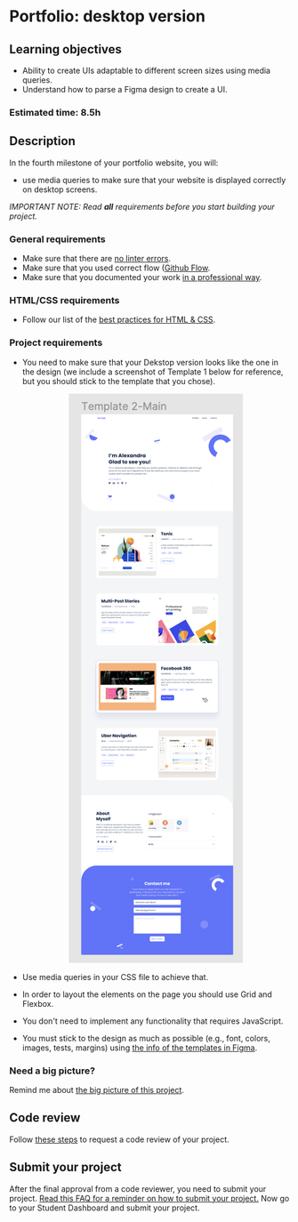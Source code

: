 # Portfolio: desktop version

## Learning objectives
- Ability to create UIs adaptable to different screen sizes using media queries.
- Understand how to parse a Figma design to create a UI.

### Estimated time: 8.5h

## Description

In the fourth milestone of your portfolio website, you will:

- use media queries to make sure that your website is displayed correctly on desktop screens.


*IMPORTANT NOTE: Read **all** requirements before you start building your project.*

### General requirements

- Make sure that there are [no linter errors](https://github.com/microverseinc/linters-config).
- Make sure that you used correct flow ([Github Flow](https://github.com/microverseinc/curriculum-transversal-skills/blob/main/git-github/articles/github_flow.md).
- Make sure that you documented your work [in a professional way](https://github.com/microverseinc/curriculum-transversal-skills/blob/main/documentation/articles/professional_repo_rules.md).

### HTML/CSS requirements

- Follow our list of the [best practices for HTML & CSS](https://github.com/microverseinc/curriculum-html-css/blob/main/articles/html_css_best_practices.md).

### Project requirements

- You need to make sure that your Dekstop version looks like the one in the design (we include a screenshot of Template 1 below for reference, but you should stick to the template that you chose). 
    <p align="center">
     <img src="./images/m4_desktop/desktop.png" alt="Desktop" />
    </p>


- Use media queries in your CSS file to achieve that.
- In order to layout the elements on the page you should use Grid and Flexbox.
- You don't need to implement any functionality that requires JavaScript.
- You must stick to the design as much as possible (e.g., font, colors, images, tests, margins) using [the info of the templates in Figma](https://www.figma.com/file/l7SqJ3ZfkAKih9sFxvWSR4/Microverse-Student-Project-1?node-id=0%3A1).


### Need a big picture?

Remind me about [the big picture of this project](./sneak_peek.md).

## Code review

Follow [these steps](https://github.com/microverseinc/curriculum-transversal-skills/blob/main/code-review/articles/how_to_ask_for_a_code_review.md) to request a code review of your project.

## Submit your project

After the final approval from a code reviewer, you need to submit your project.
[Read this FAQ for a reminder on how to submit your project.](https://microverse.zendesk.com/hc/en-us/articles/360061344234)
Now go to your Student Dashboard and submit your project.

 
